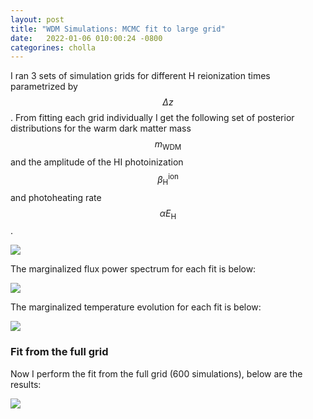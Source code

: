 ```yaml
---
layout: post
title: "WDM Simulations: MCMC fit to large grid"
date:   2022-01-06 010:00:24 -0800
categorines: cholla
---
```


I ran 3 sets of simulation grids for different H reionization times parametrized by $$\Delta z$$. From fitting each grid individually I get the following set of posterior distributions for the warm dark matter mass $$m_{\mathrm{WDM}}$$ and the amplitude of the HI photoinization $$\beta_{\mathrm{H}}^{\mathrm{ion}}$$ and photoheating rate $$\alpha E_{\mathrm{H}}$$.  

<img src="{{ site.url }}assets/images/wdm_mcmc_fit/corner_multiple.png">

The marginalized flux power spectrum for each fit is below:

<img src="{{ site.url }}assets/images/wdm_mcmc_fit/flux_ps_wdm_multiple.png">

The marginalized temperature evolution for each fit is below:

<img src="{{ site.url }}assets/images/wdm_mcmc_fit/fig_T0_wdm_multiple.png">


### Fit from the full grid


Now I perform the fit from the full grid (600 simulations), below are the results:


<img src="{{ site.url }}assets/images/wdm_mcmc_fit/corner.png">
 